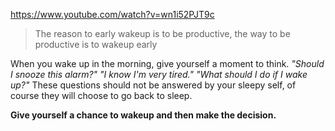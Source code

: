 https://www.youtube.com/watch?v=wn1i52PJT9c

> The reason to early wakeup is to be productive, the way to be productive is to wakeup early

When you wake up in the morning, give yourself a moment to think. 
*"Should I snooze this alarm?" 
"I know I'm very tired." 
"What should I do if I wake up?"* 
These questions should not be answered by your sleepy self, of course they will choose to go back to sleep. 

**Give yourself a chance to wakeup and then make the decision.**

